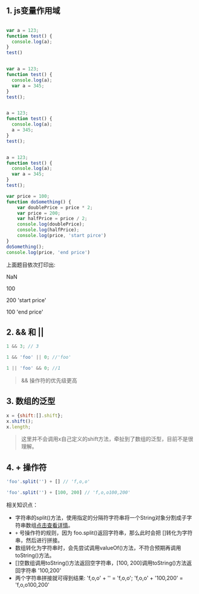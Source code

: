 ## 1. js变量作用域

```js

var a = 123;
function test() {
  console.log(a);
}
test()

```

```js

var a = 123;
function test() {
  console.log(a);
  var a = 345;
}
test();

```

```js

a = 123;
function test() {
  console.log(a);
  a = 345;
}
test();

```

```js

a = 123;
function test() {
  console.log(a);
  var a = 345;
}
test();

```
```js
var price = 100;
function doSomething() {
    var doublePrice = price * 2;
    var price = 200;
    var halfPrice = price / 2;
    console.log(doublePrice);
    console.log(halfPrice);
    console.log(price, 'start pirce')
}
doSomething();
console.log(price, 'end price')
```
上面题目依次打印出:

NaN

100

200 'start price'

100 'end price'

## 2. && 和 ||

```js
1 && 3; // 3

1 && 'foo' || 0; //'foo'

1 || 'foo' && 0; //1

```

> && 操作符的优先级更高

## 3. 数组的泛型

```js
x = {shift:[].shift};
x.shift();
x.length;
```

> 这里并不会调用x自己定义的shift方法，牵扯到了数组的泛型，目前不是很理解。

## 4. + 操作符

```js
'foo'.split('') + [] // 'f,o,o'

'foo'.split('') + [100, 200] // 'f,o,o100,200'
```
相关知识点：
 - 字符串的split()方法，使用指定的分隔符字符串将一个String对象分割成子字符串数组[点击查看详情](https://developer.mozilla.org/zh-CN/docs/Web/JavaScript/Reference/Global_Objects/String/split)。
 - ```+``` 号操作符的规则，因为 foo.split()返回字符串，那么此时会把 []转化为字符串，然后进行拼接。
 - 数组转化为字符串时，会先尝试调用valueOf()方法，不符合预期再调用toString()方法。
 - []空数组调用toString()方法返回空字符串，[100, 200]调用toString()方法返回字符串 '100,200'
 - 两个字符串拼接就可得到结果: 'f,o,o' + '' = 'f,o,o'; 'f,o,o' + '100,200' = 'f,o,o100,200'
